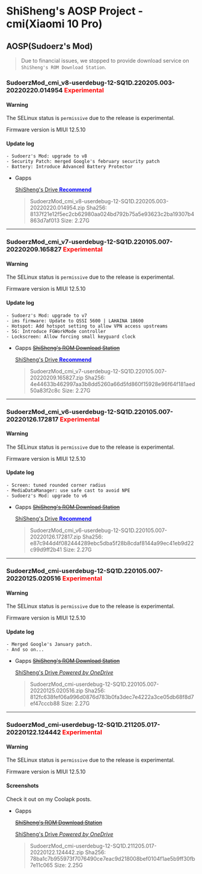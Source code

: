 # ShiSheng's AOSP Project - cmi(Xiaomi 10 Pro)

## AOSP(Sudoerz's Mod)

> 
> Due to financial issues, we stopped to provide download service on `ShiSheng's ROM Download Station`.
> 

### SudoerzMod_cmi_v8-userdebug-12-SQ1D.220205.003-20220220.014954 <font color=red>Experimental</font>

#### Warning

The SELinux status is `permissive` due to the release is experimental.

Firmware version is MIUI 12.5.10

#### Update log

	- Sudoerz's Mod: upgrade to v8
	- Security Patch: merged Google's february security patch
	- Battery: Introduce Advanced Battery Protector

- Gapps

  [ShiSheng's Drive <font color=blue>**Recommend**</font>](https://drive.shishengstore.com/Android/cmi-Mi10Pro/Experimental/20220220/SudoerzMod_cmi_v8-userdebug-12-SQ1D.220205.003-20220220.014954.zip)
  
  
	> SudoerzMod_cmi_v8-userdebug-12-SQ1D.220205.003-20220220.014954.zip
	> Sha256: 8137f21e12f5ec2cb62980aa024bd792b75a5e93623c2ba19307b4863d7af013
	> Size: 2.27G

---

### SudoerzMod_cmi_v7-userdebug-12-SQ1D.220105.007-20220209.165827 <font color=red>Experimental</font>

#### Warning

The SELinux status is `permissive` due to the release is experimental.

Firmware version is MIUI 12.5.10

#### Update log

	- Sudoerz's Mod: upgrade to v7
	- ims firmware: Update to QSSI 5600 | LAHAINA 18600
	- Hotspot: Add hotspot setting to allow VPN access upstreams
	- 5G: Introduce FGWorkMode controller
	- Lockscreen: Allow forcing small keyguard clock

- Gapps
  ~~[ShiSheng's ROM Download Station](http://106.55.51.231:53487/cmi-Mi10Pro/Experimental/20220209/SudoerzMod_cmi_v7-userdebug-12-SQ1D.220105.007-20220209.165827.zip)~~

  [ShiSheng's Drive <font color=blue>**Recommend**</font>](https://drive.shishengstore.com/Android/cmi-Mi10Pro/Experimental/20220209/SudoerzMod_cmi_v7-userdebug-12-SQ1D.220105.007-20220209.165827.zip)
  
  
	> SudoerzMod_cmi_v7-userdebug-12-SQ1D.220105.007-20220209.165827.zip
	> Sha256: 4e44633b462997aa3b8dd5260a66d5fd860f15928e96f64f181aed50a83f2c8c
	> Size: 2.27G

---

### SudoerzMod_cmi_v6-userdebug-12-SQ1D.220105.007-20220126.172817 <font color=red>Experimental</font>

#### Warning

The SELinux status is `permissive` due to the release is experimental.

Firmware version is MIUI 12.5.10

#### Update log

	- Screen: tuned rounded corner radius
	- MediaDataManager: use safe cast to avoid NPE
	- Sudoerz's Mod: upgrade to v6

- Gapps
  ~~[ShiSheng's ROM Download Station](http://106.55.51.231:53487/cmi-Mi10Pro/Experimental/20220126/SudoerzMod_cmi_v6-userdebug-12-SQ1D.220105.007-20220126.172817.zip)~~

  [ShiSheng's Drive <font color=blue>**Recommend**</font>](https://drive.shishengstore.com/Android/cmi-Mi10Pro/Experimental/20220126/SudoerzMod_cmi_v6-userdebug-12-SQ1D.220105.007-20220126.172817.zip)
  
	> SudoerzMod_cmi_v6-userdebug-12-SQ1D.220105.007-20220126.172817.zip
	> Sha256: e87c944d4f082444289ebc5dba5f28b8cdaf8144a99ec41eb9d22c99d9ff2b41
	> Size: 2.27G

---

### SudoerzMod_cmi-userdebug-12-SQ1D.220105.007-20220125.020516 <font color=red>Experimental</font>

#### Warning

The SELinux status is `permissive` due to the release is experimental.

Firmware version is MIUI 12.5.10

#### Update log

	- Merged Google's January patch.
	- And so on...

- Gapps
  ~~[ShiSheng's ROM Download Station](http://106.55.51.231:53487/cmi-Mi10Pro/Experimental/20220125/SudoerzMod_cmi-userdebug-12-SQ1D.220105.007-20220125.020516.zip)~~

  [ShiSheng's Drive *Powered by OneDrive*](https://drive.shishengstore.com/Android/cmi-Mi10Pro/Experimental/20220125/SudoerzMod_cmi-userdebug-12-SQ1D.220105.007-20220125.020516.zip)
  
	> SudoerzMod_cmi-userdebug-12-SQ1D.220105.007-20220125.020516.zip
	> Sha256: 812fc638fef06a996d0876d783b0fa3dec7e4222a3ce05db68f8d7ef47cccb88
	> Size: 2.27G

---

### SudoerzMod_cmi-userdebug-12-SQ1D.211205.017-20220122.124442 <font color=red>Experimental</font>

#### Warning

The SELinux status is `permissive` due to the release is experimental.

Firmware version is MIUI 12.5.10

#### Screenshots

Check it out on my Coolapk posts.

- Gapps

  ~~[ShiSheng's ROM Download Station](http://106.55.51.231:53487/cmi-Mi10Pro/Experimental/20220122/SudoerzMod_cmi-userdebug-12-SQ1D.211205.017-20220122.124442.zip)~~

  [ShiSheng's Drive *Powered by OneDrive*](https://drive.shishengstore.com/Android/cmi-Mi10Pro/Experimental/20220122/SudoerzMod_cmi-userdebug-12-SQ1D.211205.017-20220122.124442.zip)
	
	> SudoerzMod_cmi-userdebug-12-SQ1D.211205.017-20220122.124442.zip
	> Sha256: 78ba1c7b955973f7076490ce7eac9d218008bef0104f1ae5b9ff30fb7e11c065
	> Size: 2.25G
